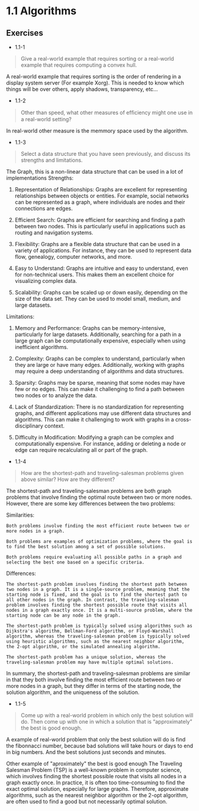 # 1.1 Algorithms

## Exercises

- 1.1-1

> Give a real-world example that requires sorting or a real-world example that requires computing a convex hull.

A real-world example that requires sorting is the order of rendering in a display system server (For example Xorg). This is needed to know which things will be over others, apply shadows, transparency, etc...

- 1.1-2

> Other than speed, what other measures of efﬁciency might one use in a real-world setting?

In real-world other measure is the memmory space used by the algorithm.

- 1.1-3

> Select a data structure that you have seen previously, and discuss its strengths and limitations.


The Graph, this is a non-linear data structure that can be used in a lot of implementations 
Strengths:
1. Representation of Relationships: Graphs are excellent for representing relationships between objects or entities. For example, social networks can be represented as a graph, where individuals are nodes and their connections are edges.

2. Efficient Search: Graphs are efficient for searching and finding a path between two nodes. This is particularly useful in applications such as routing and navigation systems.

3. Flexibility: Graphs are a flexible data structure that can be used in a variety of applications. For instance, they can be used to represent data flow, genealogy, computer networks, and more.

4. Easy to Understand: Graphs are intuitive and easy to understand, even for non-technical users. This makes them an excellent choice for visualizing complex data.

5. Scalability: Graphs can be scaled up or down easily, depending on the size of the data set. They can be used to model small, medium, and large datasets.

Limitations:

1. Memory and Performance: Graphs can be memory-intensive, particularly for large datasets. Additionally, searching for a path in a large graph can be computationally expensive, especially when using inefficient algorithms.

2. Complexity: Graphs can be complex to understand, particularly when they are large or have many edges. Additionally, working with graphs may require a deep understanding of algorithms and data structures.

3. Sparsity: Graphs may be sparse, meaning that some nodes may have few or no edges. This can make it challenging to find a path between two nodes or to analyze the data.

4. Lack of Standardization: There is no standardization for representing graphs, and different applications may use different data structures and algorithms. This can make it challenging to work with graphs in a cross-disciplinary context.

5. Difficulty in Modification: Modifying a graph can be complex and computationally expensive. For instance, adding or deleting a node or edge can require recalculating all or part of the graph.

- 1.1-4

> How are the shortest-path and traveling-salesman problems given above similar? How are they different?

The shortest-path and traveling-salesman problems are both graph problems that involve finding the optimal route between two or more nodes. However, there are some key differences between the two problems:

Similarities:

    Both problems involve finding the most efficient route between two or more nodes in a graph.

    Both problems are examples of optimization problems, where the goal is to find the best solution among a set of possible solutions.

    Both problems require evaluating all possible paths in a graph and selecting the best one based on a specific criteria.

Differences:

    The shortest-path problem involves finding the shortest path between two nodes in a graph. It is a single-source problem, meaning that the starting node is fixed, and the goal is to find the shortest path to all other nodes in the graph. In contrast, the traveling-salesman problem involves finding the shortest possible route that visits all nodes in a graph exactly once. It is a multi-source problem, where the starting node can be any node in the graph.

    The shortest-path problem is typically solved using algorithms such as Dijkstra's algorithm, Bellman-Ford algorithm, or Floyd-Warshall algorithm, whereas the traveling-salesman problem is typically solved using heuristic algorithms, such as the nearest neighbor algorithm, the 2-opt algorithm, or the simulated annealing algorithm.

    The shortest-path problem has a unique solution, whereas the traveling-salesman problem may have multiple optimal solutions.

In summary, the shortest-path and traveling-salesman problems are similar in that they both involve finding the most efficient route between two or more nodes in a graph, but they differ in terms of the starting node, the solution algorithm, and the uniqueness of the solution.

- 1.1-5

> Come up with a real-world problem in which only the best solution will do. Then come up with one in which a solution that is “approximately” the best is good enough.

A example of real-world problem that only the best solution will do is find the fibonnacci number, because bad solutions will take hours or days to end in big numbers. And the best solutions just seconds and minutes. 

Other example of "aproximately" the best is good enough The Traveling Salesman Problem (TSP) is a well-known problem in computer science, which involves finding the shortest possible route that visits all nodes in a graph exactly once. In practice, it is often too time-consuming to find the exact optimal solution, especially for large graphs. Therefore, approximate algorithms, such as the nearest neighbor algorithm or the 2-opt algorithm, are often used to find a good but not necessarily optimal solution.